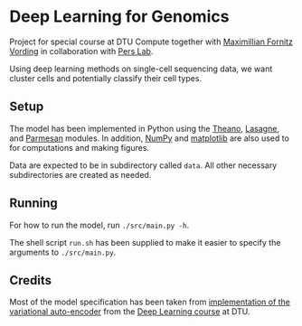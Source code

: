 # Deep Learning for Genomics #

Project for special course at DTU Compute together with [Maximillian Fornitz Vording][Max] in collaboration with [Pers Lab][].

[Max]: https://github.com/maximillian91
[Pers Lab]: https://github.com/perslab

Using deep learning methods on single-cell sequencing data, we want cluster cells  and potentially classify their cell types.

## Setup ##

The model has been implemented in Python using the [Theano][], [Lasagne][], and [Parmesan][] modules. In addition, [NumPy][] and [matplotlib][] are also used to for computations and making figures.

[Theano]: http://deeplearning.net/software/theano/
[Lasagne]: http://lasagne.readthedocs.io/en/latest/index.html
[Parmesan]: https://github.com/casperkaae/parmesan
[NumPy]: http://www.numpy.org
[matplotlib]: http://matplotlib.org

Data are expected to be in subdirectory called `data`. All other necessary subdirectories are created as needed.

## Running ##

For how to run the model, run `./src/main.py -h`.

The shell script `run.sh` has been supplied to make it easier to specify the arguments to `./src/main.py`.

## Credits ##

Most of the model specification has been taken from [implementation of the variational auto-encoder][VAE] from the [Deep Learning course][deep-learning] at DTU.

[VAE]: https://github.com/DeepLearningDTU/02456-deep-learning/blob/master/week5/lab52_VAE-lasagne.ipynb
[deep-learning]: https://github.com/DeepLearningDTU/02456-deep-learning
